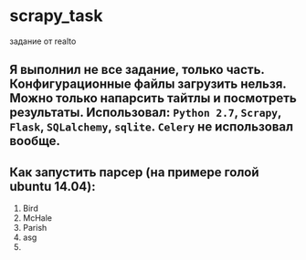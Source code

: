 # scrapy_task
задание от realto
## Я выполнил не все задание, только часть. Конфигурационные файлы загрузить нельзя. Можно только напарсить тайтлы и посмотреть результаты. Использовал: `Python 2.7`, `Scrapy`, `Flask`, `SQLalchemy`, `sqlite`. `Celery` не использовал вообще. 
## Как запустить парсер (на примере голой ubuntu 14.04):
1.  Bird
2.  McHale
3.  Parish
4.  asg
5.  
